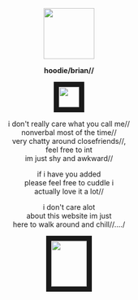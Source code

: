 <p align="center">
<img src="https://i.imgur.com/BY4kMZk.png" width="100"/>
</p>


**<p align="center"> hoodie/brian//**

<p align="center">
<img src="https://i.imgur.com/lgwy37S.png" width="40" height="40" border="10"/>
</p>

<p align="center">i don't really care what you call me//
</br> nonverbal most of the time// <br/> very chatty around
closefriends//, <br/> feel free to int <br/> im just shy and awkward//

<p align="center">if i have you added
</br>please feel free to cuddle i
</br>actually love it a lot//

<p align="center">i don't care alot
</br>about this website im just 
</br>here to walk around and chill//..../

<p align="center">
<img src="https://media.discordapp.net/attachments/983098354785476711/1260432437943734333/pony-town-everything_is_fine-nod-blinking-padded-ponyplush-4x.gif?ex=668f4cae&is=668dfb2e&hm=31928b98a54f593be8a9e847082fa2a534565043cc96abb9c0492cc1d40a41d5&=&width=235&height=340" width="70" height="90" border="10"/>
</p>
